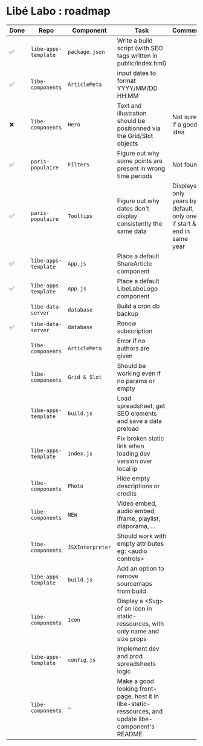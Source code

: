 # Libé Labo : roadmap

| Done | Repo                    | Component               | Task                                                                      | Comment                                            |
| ---- | ----------------------- | ----------------------- | ------------------------------------------------------------------------- | -------------------------------------------------- |
|  ✅  | `libe-apps-template`    | `package.json`          | Write a build script (with SEO tags written in public/index.hml)          |                                                    |
|  ✅  | `libe-components`       | `ArticleMeta`           | input dates to format YYYY/MM/DD HH:MM                                    |                                                    |
|  ❌  | `libe-components`       | `Hero`                  | Text and illustration should be positionned via the Grid/Slot objects     | Not sure if a good idea                            |
|  ✅  | `paris-populaire`       | `Filters`               | Figure out why some points are present in wrong time periods              | Not found                                          |
|  ✅  | `paris-populaire`       | `Tooltips`              | Figure out why dates don't display consistently the same data             | Displays only years by default, only one if start & end in same year|
|  ✅  | `libe-apps-template`    | `App.js`                | Place a default ShareArticle component                                    |                                                    |
|  ✅  | `libe-apps-template`    | `App.js`                | Place a default LibeLaboLogo component                                    |                                                    |
|      | `libe-data-server`      | `database`              | Build a cron db backup                                                    |                                                    |
|  ✅  | `libe-data-server`      | `database`              | Renew subscription                                                        |                                                    |
|      | `libe-components`       | `ArticleMeta`           | Error if no authors are given                                             |                                                    |
|      | `libe-components`       | `Grid & Slot`           | Should be working even if no params or empty                              |                                                    |
|      | `libe-apps-template`    | `build.js`              | Load spreadsheet, get SEO elements and save a data preload                |                                                    |
|      | `libe-apps-template`    | `index.js`              | Fix broken static link when loading dev version over local ip             |                                                    |
|      | `libe-components`       | `Photo`                 | Hide empty descriptions or credits                                        |                                                    |
|      | `libe-components`       | `NEW`                   | Video embed, audio embed, iframe, playlist, diaporama, ...                |                                                    |
|      | `libe-components`       | `JSXInterpreter`        | Should work with empty attributes eg: \<audio controls>                   |                                                    |
|      | `libe-apps-template`    | `build.js`              | Add an option to remove sourcemaps from build                             |                                                    |
|      | `libe-components`       | `Icon`                  | Display a \<Svg> of an icon in static-ressources, with only name and size props|                                               |
|      | `libe-apps-template`    | `config.js`             | Implement dev and prod spreadsheets logic                                 |                                                    |
|      | `libe-components`       | –                       | Make a good looking front-page, host it in libe-static-ressources, and update libe-component's README.|                        |
